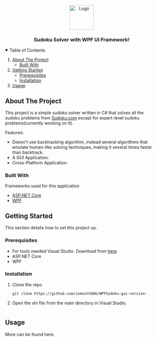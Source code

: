 <!-- PROJECT LOGO -->
<br />
<p align="center">
  <a href="https://github.com/somnath886/WPFSudoku-gui-version-">
    <img src="https://upload.wikimedia.org/wikipedia/commons/thumb/e/ee/.NET_Core_Logo.svg/1200px-.NET_Core_Logo.svg.png" alt="Logo" width="80" height="80">
  </a>

  <h3 align="center">Sudoku Solver with WPF UI Framework!</h3>
</p>


<!-- TABLE OF CONTENTS -->
<details open="open">
  <summary>Table of Contents</summary>
  <ol>
    <li>
      <a href="#about-the-project">About The Project</a>
      <ul>
        <li><a href="#built-with">Built With</a></li>
      </ul>
    </li>
    <li>
      <a href="#getting-started">Getting Started</a>
      <ul>
        <li><a href="#prerequisites">Prerequisites</a></li>
        <li><a href="#installation">Installation</a></li>
      </ul>
    </li>
    <li><a href="#usage">Usage</a></li>
  </ol>
</details>

<!-- ABOUT THE PROJECT -->
## About The Project

This project is a simple sudoku solver written in C# that solves all the sudoku problems from [Sudoku.com](https://sudoku.com/) except for expert-level sudoku problems(currently working on it).

Features:
* Doesn't use backtracking algorithm, instead several algorithms that emulate human-like solving techniques, making it several times faster than backtrack.
* A GUI Application.
* Cross-Platform Application.

### Built With

Frameworks used for this application
* [ASP.NET Core](https://docs.microsoft.com/en-us/aspnet/core/?view=aspnetcore-5.0)
* [WPF](https://docs.microsoft.com/en-us/visualstudio/designers/getting-started-with-wpf?view=vs-2019#:~:text=Windows%20Presentation%20Foundation%20(WPF)%20is,binding%2C%20documents%2C%20and%20security.)

<!-- GETTING STARTED -->
## Getting Started

This section details how to set this project up.

### Prerequisites

* For tools needed Visual Studio. Download from [here](https://visualstudio.microsoft.com/)
* ASP.NET Core
* WPF

### Installation

1. Clone the repo
   ```sh
   git clone https://github.com/somnath886/WPFSudoku-gui-version-
   
2. Open the sln file from the main directory in Visual Studio.
   ```

<!-- USAGE EXAMPLES -->
## Usage

More can be found here.
